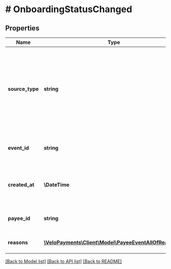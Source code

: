 # # OnboardingStatusChanged

## Properties

Name | Type | Description | Notes
------------ | ------------- | ------------- | -------------
**source_type** | **string** | OA3 Schema type name for the source info which is used as the discriminator value to ensure that data binding works correctly |
**event_id** | **string** | UUID id of the source event in the Velo platform |
**created_at** | **\DateTime** | ISO8601 timestamp indicating when the source event was created |
**payee_id** | **string** | ID of this payee within the Velo platform |
**reasons** | [**\VeloPayments\Client\Model\PayeeEventAllOfReasons[]**](PayeeEventAllOfReasons.md) | The reasons for the event notification. | [optional]

[[Back to Model list]](../../README.md#models) [[Back to API list]](../../README.md#endpoints) [[Back to README]](../../README.md)
